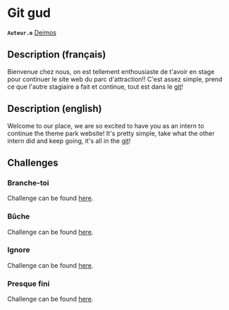 # Git gud

**`Auteur.e`** [Deimos](https://github.com/amDeimos666)

## Description (français)

Bienvenue chez nous, on est tellement enthousiaste de t'avoir en stage pour continuer le site web du parc d'attraction!!
C'est assez simple, prend ce que l'autre stagiaire a fait et continue, tout est dans le [git](https://git-scm.com/)!

## Description (english)

Welcome to our place, we are so excited to have you as an intern to continue the theme park website!
It's pretty simple, take what the other intern did and keep going, it's all in the [git](https://git-scm.com/)!

## Challenges

### Branche-toi

Challenge can be found [here](./branche-toi/README.md).

### Bûche

Challenge can be found [here](./buche/README.md).

### Ignore

Challenge can be found [here](./ignore/README.md).

### Presque fini

Challenge can be found [here](./presque-fini/README.md).
